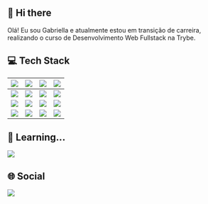 ## 👋 Hi there 

Olá! Eu sou Gabriella e atualmente estou em transição de carreira, realizando o curso de Desenvolvimento Web Fullstack na Trybe. 

## :computer: Tech Stack

|<img src="https://img.shields.io/badge/JavaScript-F7DF1E.svg?style=for-the-badge&logo=JavaScript&logoColor=black">|<img src="https://img.shields.io/badge/Redux-593D88?style=for-the-badge&logo=redux&logoColor=white">|<img src="https://img.shields.io/badge/Jest-C21325?style=for-the-badge&logo=jest&logoColor=white">| <img src="https://img.shields.io/badge/Docker-2CA5E0?style=for-the-badge&logo=docker&logoColor=white">
 |:------------: | :------------: | :------------: | :------------: |
|<img src="https://img.shields.io/badge/HTML5-E34F26?style=for-the-badge&logo=html5&logoColor=white">|<img src="https://img.shields.io/badge/React-20232A?style=for-the-badge&logo=react&logoColor=61DAFB">|<img src="https://img.shields.io/badge/Node.js-339933.svg?style=for-the-badge&logo=nodedotjs&logoColor=white">|<img src="https://img.shields.io/badge/MySQL-005C84?style=for-the-badge&logo=mysql&logoColor=white">|
|<img src="https://img.shields.io/badge/CSS3-1572B6?style=for-the-badge&logo=css3&logoColor=white">|<img src="https://img.shields.io/badge/Testing%20Library-E33332.svg?style=for-the-badge&logo=Testing-Library&logoColor=white">|<img src="https://img.shields.io/badge/Express%20js-000000?style=for-the-badge&logo=express&logoColor=white">|<img src="https://img.shields.io/badge/Sequelize-52B0E7?style=for-the-badge&logo=Sequelize&logoColor=white">|
|<img src="https://img.shields.io/badge/GIT-E44C30?style=for-the-badge&logo=git&logoColor=white">|<img src="https://img.shields.io/badge/Vite-B73BFE?style=for-the-badge&logo=vite&logoColor=FFD62E">|<img src="https://img.shields.io/badge/Mocha-8D6748?style=for-the-badge&logo=Mocha&logoColor=white">|<img src="https://img.shields.io/badge/TypeScript-007ACC?style=for-the-badge&logo=typescript&logoColor=white">|


## 🌱 Learning...

<img src="https://img.shields.io/badge/Python-FFD43B?style=for-the-badge&logo=python&logoColor=blue"/>


## :globe_with_meridians: Social

<a href="https://www.linkedin.com/in/gab-vieira/"><img src="https://img.shields.io/badge/LinkedIn-0A66C2.svg?style=for-the-badge&logo=LinkedIn&logoColor=white"></a>


